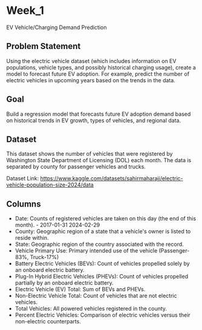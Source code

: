 # Week_1

EV Vehicle/Charging Demand Prediction

## Problem Statement
Using the electric vehicle dataset (which includes information on EV populations, vehicle types, and possibly historical charging usage), create a model to forecast future EV adoption. For example, predict the number of electric vehicles in upcoming years based on the trends in the data.

## Goal
Build a regression model that forecasts future EV adoption demand based on historical trends in EV growth, types of vehicles, and regional data.

## Dataset
This dataset shows the number of vehicles that were registered by Washington State Department of Licensing (DOL) each month. The data is separated by county for passenger vehicles and trucks.

Dataset Link: https://www.kaggle.com/datasets/sahirmaharajj/electric-vehicle-population-size-2024/data

## Columns
- Date: Counts of registered vehicles are taken on this day (the end of this month). - 2017-01-31 2024-02-29
- County: Geographic region of a state that a vehicle's owner is listed to reside within.
- State: Geographic region of the country associated with the record.
- Vehicle Primary Use: Primary intended use of the vehicle (Passenger-83%, Truck-17%)
- Battery Electric Vehicles (BEVs): Count of vehicles propelled solely by an onboard electric battery.
- Plug-In Hybrid Electric Vehicles (PHEVs): Count of vehicles propelled partially by an onboard electric battery.
- Electric Vehicle (EV) Total: Sum of BEVs and PHEVs.
- Non-Electric Vehicle Total: Count of vehicles that are not electric vehicles.
- Total Vehicles: All powered vehicles registered in the county.
- Percent Electric Vehicles: Comparison of electric vehicles versus their non-electric counterparts.
